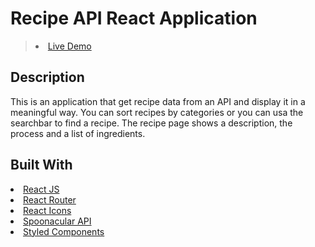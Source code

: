 # Recipe API React Application

<blockquote>

<li><a href="https://coshido.github.io/recipe-react//" target="_blank" rel="nofollow">Live Demo</a></li>

</blockquote>

## Description

This is an application that get recipe data from an API and display it in a meaningful way. You can sort recipes by categories or you can usa the searchbar to find a recipe. The recipe page shows a description, the process and a list of ingredients.

## Built With

<li><a href="https://reactjs.org/" target="_blank" rel="nofollow">React JS</a></li>
<li><a href="https://reactrouter.com/en/main" target="_blank" rel="nofollow">React Router</a></li>
<li><a href="https://react-icons.github.io/react-icons/" target="_blank" rel="nofollow">React Icons</a></li>
<li><a href="https://spoonacular.com/food-api" target="_blank" rel="nofollow">Spoonacular API</a></li>
<li><a href="https://styled-components.com/" target="_blank" rel="nofollow">Styled Components</a></li>
